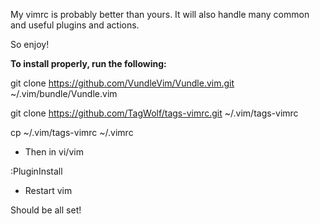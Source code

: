 My vimrc is probably better than yours. It will also handle many common and useful plugins and actions.

So enjoy!

**To install properly, run the following:**

 git clone https://github.com/VundleVim/Vundle.vim.git ~/.vim/bundle/Vundle.vim

 git clone https://github.com/TagWolf/tags-vimrc.git ~/.vim/tags-vimrc

 cp ~/.vim/tags-vimrc ~/.vimrc

* Then in vi/vim

 :PluginInstall

* Restart vim

Should be all set!
